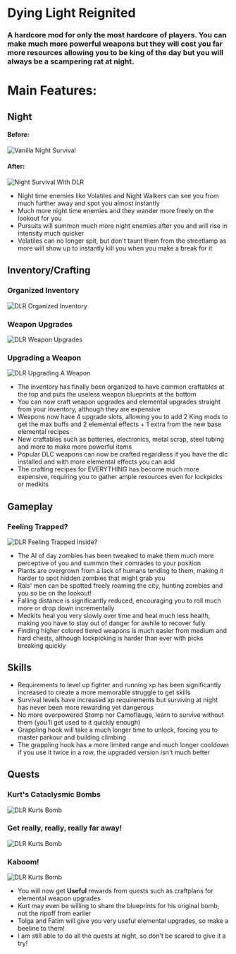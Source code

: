 # Dying Light Reignited
### A hardcore mod for only the most hardcore of players. You can make much more powerful weapons but they will cost you far more resources allowing you to be king of the day but you will always be a scampering rat at night.

# Main Features:

## Night

#### Before:

![Vanilla Night Survival](./Vanilla_Night_Survival.jpg)

#### After:

![Night Survival With DLR](./DLR_Night_Survival.jpg)

- Night time enemies like Volatiles and Night Walkers can see you from much further away and spot you almost instantly
- Much more night time enemies and they wander more freely on the lookout for you
- Pursuits will summon much more night enemies after you and will rise in intensity much quicker
- Volatiles can no longer spit, but don't taunt them from the streetlamp as more will show up to instantly kill you when you make a break for it

## Inventory/Crafting

### Organized Inventory

![DLR Organized Inventory](./DLR_Organized_Inventory.jpg)

### Weapon Upgrades

![DLR Weapon Upgrades](./DLR_Weapon_Upgrades.jpg)

### Upgrading a Weapon

![DLR Upgrading A Weapon](./DLR_Weapon_Upgrading.jpg)

- The inventory has finally been organized to have common craftables at the top and puts the useless weapon blueprints at the bottom
- You can now craft weapon upgrades and elemental upgrades straight from your inventory, although they are expensive
- Weapons now have 4 upgrade slots, allowing you to add 2 King mods to get the max buffs and 2 elemental effects + 1 extra from the new base elemental recipes
- New craftables such as batteries, electronics, metal scrap, steel tubing and more to make more powerful items
- Popular DLC weapons can now be crafted regardless if you have the dlc installed and with more elemental effects you can add
- The crafting recipes for EVERYTHING has become much more expensive, requiring you to gather ample resources even for lockpicks or medkits

## Gameplay

### Feeling Trapped?

![DLR Feeling Trapped Inside?](./DLR_Feeling_Trapped.jpg)

- The AI of day zombies has been tweaked to make them much more perceptive of you and summon their comrades to your position
- Plants are overgrown from a lack of humans tending to them, making it harder to spot hidden zombies that might grab you
- Rais' men can be spotted freely roaming the city, hunting zombies and you so be on the lookout!
- Falling distance is significantly reduced, encouraging you to roll much more or drop down incrementally
- Medkits heal you very slowly over time and heal much less health, making you have to stay out of danger for awhile to recover fully
- Finding higher colored tiered weapons is much easier from medium and hard chests, although lockpicking is harder than ever with picks breaking quickly

## Skills
- Requirements to level up fighter and running xp has been significantly increased to create a more memorable struggle to get skills
- Survival levels have increased xp requirements but surviving at night has never been more rewarding yet dangerous
- No more overpowered Stomp nor Camoflauge, learn to survive without them (you'll get used to it quickly enough)
- Grappling hook will take a much longer time to unlock, forcing you to master parkour and building climbing
- The grappling hook has a more limited range and much longer cooldown if you use it twice in a row, the upgraded version isn't much better

## Quests

### Kurt's Cataclysmic Bombs 

![DLR Kurts Bomb](./DLR_Kurt_Bomb.jpg)

### Get really, really, **really** far away!

![DLR Kurts Bomb](./DLR_Kurt_Bomb_active.jpg)

### Kaboom!

![DLR Kurts Bomb](./DLR_Kurt_Bomb_Explosion.jpg)

- You will now get **Useful** rewards from quests such as craftplans for elemental weapon upgrades
- Kurt may even be willing to share the blueprints for his original bomb, not the ripoff from earlier
- Tolga and Fatim will give you very useful elemental upgrades, so make a beeline to them!
- I am still able to do all the quests at night, so don't be scared to give it a try!
